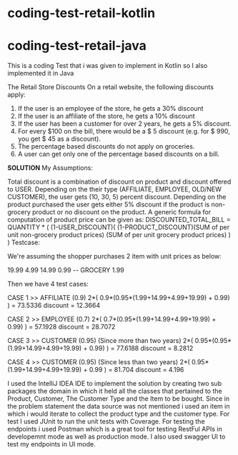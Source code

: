 # coding-test-retail-kotlin
# coding-test-retail-java
This is a coding Test that i was given to implement in Kotlin so I also implemented it in Java

The Retail Store Discounts
On a retail website, the following discounts apply:
1. If the user is an employee of the store, he gets a 30% discount
2. If the user is an affiliate of the store, he gets a 10% discount
3. If the user has been a customer for over 2 years, he gets a 5% discount.
4. For every $100 on the bill, there would be a $ 5 discount (e.g. for $ 990, you get $ 45
as a discount).
5. The percentage based discounts do not apply on groceries.
6. A user can get only one of the percentage based discounts on a bill.

**SOLUTION**
My Assumptions:

Total discount is a combination of discount on product and discount offered to USER.
Depending on the their type (AFFILIATE, EMPLOYEE, OLD/NEW CUSTOMER), the user gets (10, 30, 5) percent discount.
Depending on the product purchased the user gets either 5% discount if the product is non-grocery product or no discount on the product.
A generic formula for computation of product price can be given as: DISCOUNTED_TOTAL_BILL = QUANTITY * ( (1-USER_DISCOUNT)( (1-PRODUCT_DISCOUNT)(SUM of per unit non-grocery product prices)
(SUM of per unit grocery product prices) ) )
Testcase:

We're assuming the shopper purchases 2 item with unit prices as below:

19.99 4.99 14.99 0.99 -- GROCERY 1.99

Then we have 4 test cases:

CASE 1 >> AFFILIATE (0.9) 2*( 0.9*(0.95*(1.99+14.99+4.99+19.99) + 0.99) ) = 73.5336 discount = 12.3664

CASE 2 >> EMPLOYEE (0.7) 2*( 0.7*(0.95*(1.99+14.99+4.99+19.99) + 0.99) ) = 57.1928 discount = 28.7072

CASE 3 >> CUSTOMER (0.95) (Since more than two years) 2*( 0.95*(0.95*(1.99+14.99+4.99+19.99) + 0.99) ) = 77.6188 discount = 8.2812

CASE 4 >> CUSTOMER (0.95) (Since less than two years) 2*( 0.95*(1.99+14.99+4.99+19.99) + 0.99 ) = 81.704 discount = 4.196

I used the IntelliJ IDEA IDE to implement the solution by creating two sub packages the domain in which it held all the classes that pertained to the Product, Customer, The Customer Type and the Item to be bought. Since in the problem statement the data source was not mentioned i used an item in which i would iterate to collect the product type and the customer type. For test I used JUnit to run the unit tests with Coverage. For testing the endpoints i used Postman which is a great tool for testing RestFul APIs in developemnt mode as well as production mode. I also used swagger UI to test my endpoints in UI mode.
